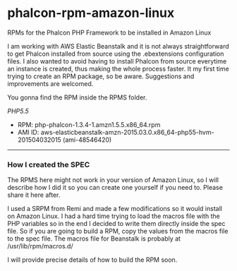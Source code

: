 # phalcon-rpm-amazon-linux
RPMs for the Phalcon PHP Framework to be installed in Amazon Linux

I am working with AWS Elastic Beanstalk and it is not always straightforward to get Phalcon installed from source using the .ebextensions configuration files. I also wanted to avoid having to install Phalcon from source everytime an instance is created, thus making the whole process faster. It my first time trying to create an RPM package, so be aware. Suggestions and improvements are welcomed.

You gonna find the RPM inside the RPMS folder. 

*PHP5.5*
- RPM: php-phalcon-1.3.4-1.amzn1.5.5.x86_64.rpm
- AMI ID: aws-elasticbeanstalk-amzn-2015.03.0.x86_64-php55-hvm-201504032015 (ami-48546420)

***
### How I created the SPEC

The RPMS here might not work in your version of Amazon Linux, so I will describe how I did it so you can create one yourself if you need to. Please share it here after. 

I used a SRPM from Remi and made a few modifications so it would install on Amazon Linux. I had a hard time trying to load the macros file with the PHP variables so in the end I decided to write them directly inside the spec file. So if you are going to build a RPM, copy the values from the macros file to the spec file. The macros file for Beanstalk is probably at /usr/lib/rpm/macros.d/

I will provide precise details of how to build the RPM soon.
